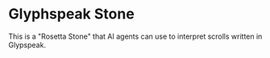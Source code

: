 # Glyphspeak Stone

This is a "Rosetta Stone" that AI agents can use to interpret scrolls written in Glypspeak.